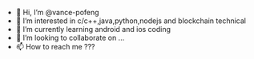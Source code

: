 - 👋 Hi, I’m @vance-pofeng
- 👀 I’m interested in c/c++,java,python,nodejs and blockchain technical
- 🌱 I’m currently learning android and ios coding
- 💞️ I’m looking to collaborate on ...
- 📫 How to reach me ???

<!---
vance-pofeng/vance-pofeng is a ✨ special ✨ repository because its `README.md` (this file) appears on your GitHub profile.
You can click the Preview link to take a look at your changes.
--->

